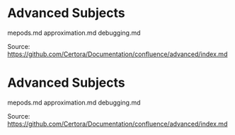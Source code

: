 # Advanced Subjects

mepods.md
approximation.md
debugging.md

Source: https://github.com/Certora/Documentation/confluence/advanced/index.md

# Advanced Subjects

mepods.md
approximation.md
debugging.md

Source: https://github.com/Certora/Documentation/confluence/advanced/index.md
